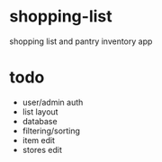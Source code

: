# shopping-list
shopping list and pantry inventory app

# todo
- user/admin auth
- list layout
- database
- filtering/sorting
- item edit
- stores edit